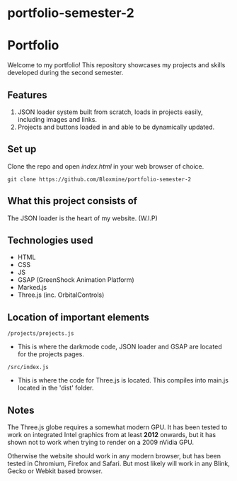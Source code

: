 # portfolio-semester-2
# Portfolio

Welcome to my portfolio! This repository showcases my projects and skills developed during the second semester.

## Features

1. JSON loader system built from scratch, loads in projects easily, including images and links.
2. Projects and buttons loaded in and able to be dynamically updated.

## Set up

Clone the repo and open _index.html_ in your web browser of choice.

`git clone https://github.com/Bloxmine/portfolio-semester-2`

## What this project consists of
The JSON loader is the heart of my website. (W.I.P)

## Technologies used

- HTML
- CSS
- JS
- GSAP (GreenShock Animation Platform)
- Marked.js
- Three.js (inc. OrbitalControls)

## Location of important elements

` /projects/projects.js `
- This is where the darkmode code, JSON loader and GSAP are located for the projects pages.

` /src/index.js `
- This is where the code for Three.js is located. This compiles into main.js located in the 'dist' folder.

## Notes

The Three.js globe requires a somewhat modern GPU. It has been tested to work on integrated Intel graphics from at least **2012** onwards, but it has shown not to work when trying to render on a 2009 nVidia GPU.

Otherwise the website should work in any modern browser, but has been tested in Chromium, Firefox and Safari. But most likely will work in any Blink, Gecko or Webkit based browser.